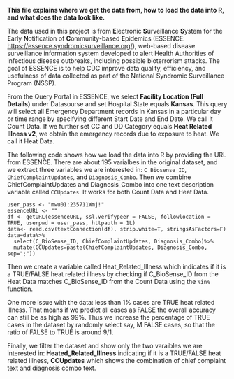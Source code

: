 **This file explains where we get the data from, how to load the data into R, and what does the data look like.**

The data used in this project is from **E**lectronic **S**urveillance **S**ystem for the **E**arly **N**otification of **C**ommunity-based 
**E**pidemics (ESSENCE: https://essence.syndromicsurveillance.org/), web-based disease surveillance information system developed to alert Health Authorities of infectious disease outbreaks, including possible  bioterrorism attacks. The goal of ESSENCE is to help CDC improve data quality, efficiency, and usefulness of data collected as part of the National Syndromic Surveillance Program (NSSP).

From the Query Portal in ESSENCE, we select **Facility Location (Full Details)** under Datasourse and set Hospital State equals **Kansas**. This query will select all Emergency Department records in Kansas in a particular day or time range by specifying different Start Date and End Date. We call it Count Data. If we further set CC and DD Category equals **Heat Related Illness v2**, we obtain the emergency records due to exposure to heat. We call it Heat Data.

The following code shows how we load the data into R by providing the URL from ESSENCE. There are about 195 varialbes in the original dataset, and we extract three variables we are interested in: `C_Biosense_ID`, `ChiefComplaintUpdates`, and `Diagnosis_Combo`. Then we combine ChiefComplaintUpdates and Diagnosis_Combo into one text description variable called `CCUpdates`. It works for both Count Data and Heat Data.

```
user_pass <- "mwu01:235711Wmj!"
essenceURL <- ""
df <- getURL(essenceURL, ssl.verifypeer = FALSE, followlocation = TRUE, userpwd = user_pass, httpauth = 1L)
data<- read.csv(textConnection(df), strip.white=T, stringsAsFactors=F)
data=data%>%
  select(C_BioSense_ID, ChiefComplaintUpdates, Diagnosis_Combo)%>%
  mutate(CCUpdates=paste(ChiefComplaintUpdates, Diagnosis_Combo, sep=";"))
```

Then we create a variable called Heat_Related_Illness which indicates if it is a TRUE/FALSE heat related illness by checking if C_BioSense_ID from the Heat Data matches C_BioSense_ID from the Count Data using the `%in%` function.

One more issue with the data: less than 1% cases are TRUE heat related illness. That means if we predict all cases as FALSE the overall accuracy can still be as high as 99%. Thus we increase the percentage of TRUE cases in the dataset by randomly select say, M FALSE cases, so that the ratio of FALSE to TRUE is around 9/1.

Finally, we filter the dataset and show only the two varaibles we are interested in: **Heated_Related_Illness** indicating if it is a TRUE/FALSE heat related illness, **CCUpdates** which shows the combination of chief complaint text and diagnosis combo text.
